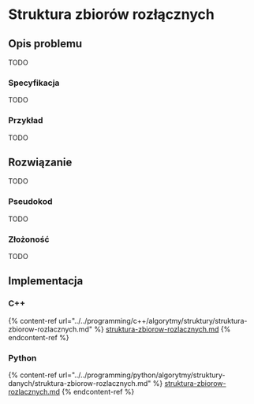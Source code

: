# Struktura zbiorów rozłącznych

## Opis problemu

TODO

### Specyfikacja

TODO

### Przykład

TODO

## Rozwiązanie

TODO

### Pseudokod

TODO

### Złożoność

TODO

## Implementacja

### C++

{% content-ref url="../../programming/c++/algorytmy/struktury/struktura-zbiorow-rozlacznych.md" %}
[struktura-zbiorow-rozlacznych.md](../../programming/c++/algorytmy/struktury/struktura-zbiorow-rozlacznych.md)
{% endcontent-ref %}

### Python

{% content-ref url="../../programming/python/algorytmy/struktury-danych/struktura-zbiorow-rozlacznych.md" %}
[struktura-zbiorow-rozlacznych.md](../../programming/python/algorytmy/struktury-danych/struktura-zbiorow-rozlacznych.md)
{% endcontent-ref %}
